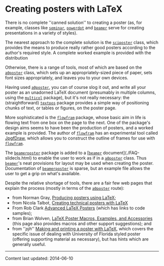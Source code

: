# Creating posters with LaTeX

There is no complete ''canned solution'' to creating a poster (as, for
example, classes like [`seminar`](http://ctan.org/pkg/seminar), [`powerdot`](http://ctan.org/pkg/powerdot) and
[`beamer`](http://ctan.org/pkg/beamer) serve for creating presentations in a variety of
styles).

The nearest approach to the complete solution is the [`sciposter`](http://ctan.org/pkg/sciposter)
class, which provides the means to produce really rather good posters
according to the author's required style.  A complete worked example
is provided with the distribution

Otherwise, there is a range of tools, most of which are based on the
[`a0poster`](http://ctan.org/pkg/a0poster) class, which sets up an appropriately-sized piece of
paper, sets font sizes appropriately, and leaves you to your own
devices.

Having used [`a0poster`](http://ctan.org/pkg/a0poster), you can of course slog it out, and write
all your poster as an unadorned LaTeX document (presumably in
multiple columns, using the [`multicol`](http://ctan.org/pkg/multicol) package), but it's not really
necessary: the (straightforward) [`textpos`](http://ctan.org/pkg/textpos) package provides a
simple way of positioning chunks of text, or tables or figures, on the
poster page.

More sophisticated is the [`flowfram`](http://ctan.org/pkg/flowfram) package, whose basic aim
in life is flowing text from one box on the page to the next.  One of
the package's design aims seems to have been the production of
posters, and a worked example is provided.  The author of
[`flowfram`](http://ctan.org/pkg/flowfram) has an experimental tool called
[JpgfDraw](http://www.dickimaw-books.com/software.html#jpgfdraw), which
allows you to construct the outline of frames for use with
[`flowfram`](http://ctan.org/pkg/flowfram).

The [`beamerposter`](http://ctan.org/pkg/beamerposter) package is added to a 
[[`beamer`](http://ctan.org/pkg/beamer) document](./FAQ-slidecls.html) to enable the user to work
as if in a [`a0poster`](http://ctan.org/pkg/a0poster) class.  Thus [`beamer`](http://ctan.org/pkg/beamer)'s neat
provisions for layout may be used when creating the poster.
Documentation of [`beamerposter`](http://ctan.org/pkg/beamerposter) is sparse, but an example file
allows the user to get a grip on what's available.

Despite the relative shortage of tools, there are a fair few web pages
that explain the process (mostly in terms of the [`a0poster`](http://ctan.org/pkg/a0poster)
route):
  

-  from Norman Gray, 
    [Producing posters using LaTeX](http://nxg.me.uk/docs/posters/);
-  from Nicola Talbot, 
    [Creating technical posters with LaTeX](http://www.dickimaw-books.com/latex/posters/)
-  From Rob Clark 
    [Advanced LaTeX Posters](http://homepages.inf.ed.ac.uk/robert/posters/advanced.html) 
    (which has links to code samples);
-  from Brian Wolven, 
    [LaTeX Poster Macros, Examples, and Accessories](http://fuse.pha.jhu.edu/~wolven/posters.html) 
    (this page also provides macros and other support suggestions); and
-  from ''_pjh_'' 
    [Making and printing a poster with LaTeX](http://www.phys.ufl.edu/~pjh/posters/poster_howto_UF.html), 
    which covers the specific issue of dealing with University of
    Florida styled poster (offering supporting material as necessary),
    but has hints which are generally useful.


----

Content last updated: 2014-06-10
